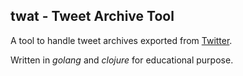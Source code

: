 ## twat - Tweet Archive Tool

A tool to handle tweet archives exported from [Twitter](https://twitter.com).

Written in *golang* and *clojure* for educational purpose.